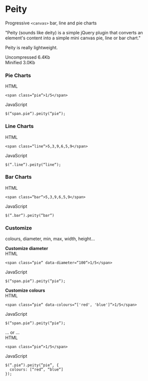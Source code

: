 # Peity
Progressive ```<canvas>``` bar, line and pie charts

"Peity (sounds like deity) is a simple jQuery plugin that converts an element's content into a simple mini canvas pie, line or bar chart."

Peity is really lightweight.Uncompressed 6.4Kb  Minified 3.0Kb  

### Pie Charts
HTML  ```
<span class=“pie“>1/5</span>
```JavaScript  
```$(“span.pie“).peity(“pie“);
```

### Line Charts
HTML  ```
<span class=“line“>5,3,9,6,5,9</span>
```JavaScript  ```
$(“.line“).peity(“line“);
```

### Bar Charts
HTML  ```
<span class=“bar“>5,3,9,6,5,9</span>
```JavaScript  ```$(“.bar“).peity(“bar“)
```

### Customize
colours, diameter, min, max, width, height…  

**Customize diameter**  
HTML  
```<span class=“pie“ data-diameter=“100“>1/5</span>
```JavaScript  
```$(“span.pie“).peity(“pie“);
```

**Customize colours**  
HTML  
```<span class=“pie“ data-colours=“['red', 'blue']“>1/5</span>
```JavaScript  ```
$(“span.pie“).peity(“pie“);
```
… or …  
HTML  ```
<span class=“pie“>1/5</span>
```JavaScript  ```
$(“.pie“).peity(“pie“, {  colours: [“red“, “blue“]});
```
